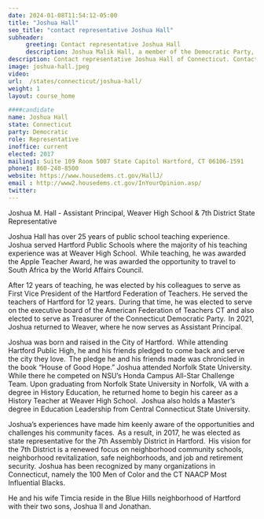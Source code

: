 ```yaml
---
date: 2024-01-08T11:54:12-05:00
title: "Joshua Hall"
seo_title: "contact representative Joshua Hall"
subheader:
     greeting: Contact representative Joshua Hall
     description: Joshua Malik Hall, a member of the Democratic Party, serves in the Connecticut House of Representatives, representing District 7. He officially took office on April 28, 2017, and his current term is slated to conclude on January 8, 2025.
description: Contact representative Joshua Hall of Connecticut. Contact information for Joshua Hall includes email address, phone number, and mailing address.
image: joshua-hall.jpeg
video:
url:  /states/connecticut/joshua-hall/
weight: 1
layout: course_home

####candidate
name: Joshua Hall
state: Connecticut
party: Democratic
role: Representative
inoffice: current
elected: 2017
mailing1: Suite 109 Room 5007 State Capitol Hartford, CT 06106-1591
phone1: 860-240-8500
website: https://www.housedems.ct.gov/HallJ/
email : http://www2.housedems.ct.gov/InYourOpinion.asp/
twitter:
---
```


Joshua M. Hall - Assistant Principal, Weaver High School & 7th District State Representative

Joshua Hall has over 25 years of public school teaching experience.  Joshua served Hartford Public Schools where the majority of his teaching experience was at Weaver High School.  While teaching, he was awarded the Apple Teacher Award, he was awarded the opportunity to travel to South Africa by the World Affairs Council.

After 12 years of teaching, he was elected by his colleagues to serve as First Vice President of the Hartford Federation of Teachers. He served the teachers of Hartford for 12 years.  During that time, he was elected to serve on the executive board of the American Federation of Teachers CT and also elected to serve as Treasurer of the Connecticut Democratic Party.  In 2021, Joshua returned to Weaver, where he now serves as Assistant Principal.  

Joshua was born and raised in the City of Hartford.  While attending Hartford Public High, he and his friends pledged to come back and serve the city they love.  The pledge he and his friends made was chronicled in the book “House of Good Hope.” Joshua attended Norfolk State University. While there he competed on NSU’s Honda Campus All-Star Challenge Team. Upon graduating from Norfolk State University in Norfolk, VA with a degree in History Education, he returned home to begin his career as a History Teacher at Weaver High School.   Joshua also holds a Master’s degree in Education Leadership from Central Connecticut State University.

Joshua’s experiences have made him keenly aware of the opportunities and challenges his community faces.  As a result, in 2017, he was elected as state representative for the 7th Assembly District in Hartford.  His vision for the 7th District is a renewed focus on neighborhood community schools, neighborhood revitalization, safe neighborhoods, and job and retirement security.  Joshua has been recognized by many organizations in Connecticut, namely the 100 Men of Color and the CT NAACP Most Influential Blacks.

He and his wife Timcia reside in the Blue Hills neighborhood of Hartford with their two sons, Joshua II and Jonathan.
